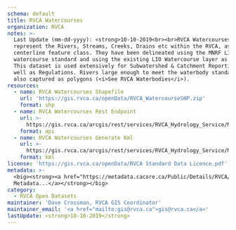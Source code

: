 ```yaml
---
schema: default
title: RVCA Watercourses
organization: RVCA
notes: >-
  Last Update (mm-dd-yyyy): <strong>10-10-2019<br><br>RVCA Watercourses</strong>
  represent the Rivers, Streams, Creeks, Drains etc within the RVCA, as a
  centerline feature class. They have been delineated using the MNRF LIO
  watercourse standard and using the existing LIO Watercourse layer as a base.
  This dataset is used extensively for Subwatershed & Catchment Reporting, as
  well as Regulations. Rivers large enough to meet the waterbody standard are
  also captured as polygons (<i>See RVCA Waterbodies</i>).
resources:
  - name: RVCA Watercourses Shapefile
    url: 'https://gis.rvca.ca/openData/RVCA_WatercourseSHP.zip'
    format: shp
  - name: RVCA Watercourses Rest Endpoint
    url: >-
      https://gis.rvca.ca/arcgis/rest/services/RVCA_Hydrology_Service/MapServer/2
    format: api
  - name: RVCA Watercourses Generate Kml
    url: >-
      https://gis.rvca.ca/arcgis/rest/services/RVCA_Hydrology_Service/MapServer/generateKml
    format: kml
license: 'https://gis.rvca.ca/openData/RVCA Standard Data Licence.pdf'
metadata: >-
  <big><strong><a href="https://metadata.cacore.ca/Public/Details/RVCA/id=840">View    
  Metadata...</a></strong></big>
category:
  - RVCA Open Datasets
maintainer: 'Dave Crossman, RVCA GIS Coordinator'
maintainer_email: '<a href="mailto:gis@rvca.ca">gis@rvca.ca</a>'
lastUpdate: <strong>10-10-2019</strong>
---
```

